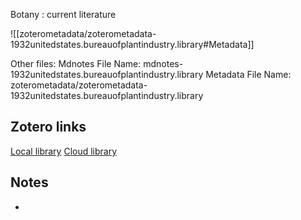 Botany : current literature

![[zoterometadata/zoterometadata-1932unitedstates.bureauofplantindustry.library#Metadata]]

Other files:
 Mdnotes File Name: mdnotes-1932unitedstates.bureauofplantindustry.library
 Metadata File Name: zoterometadata/zoterometadata-1932unitedstates.bureauofplantindustry.library

## Zotero links

 [Local library](zotero://select/items/1_VTXSUJXT)
 [Cloud library](http://zotero.org/users/8542045/items/VTXSUJXT)

## Notes

-
